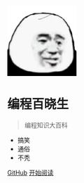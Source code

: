<!-- _coverpage.md -->

![logo](_media/logo.png)

# 编程百晓生

> 编程知识大百科

- 搞笑
- 通俗
- 不秃

[GitHub](https://github.com/liyupi/code-master)
[开始阅读](README.md)
